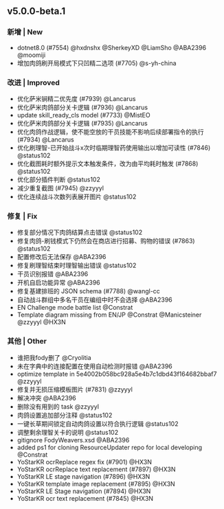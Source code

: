 ## v5.0.0-beta.1

### 新增 | New

- dotnet8.0 (#7554) @hxdnshx @SherkeyXD @LiamSho @ABA2396 @moomiji
- 增加肉鸽刷开局模式下只凹精二选项 (#7705)  @s-yh-china

### 改进 | Improved

- 优化萨米锏精二优先度 (#7939) @Lancarus
- 优化萨米肉鸽部分关卡逻辑 (#7936) @Lancarus
- update skill_ready_cls model (#7733) @MistEO
- 优化萨米肉鸽部分关卡逻辑 (#7935) @Lancarus
- 优化肉鸽作战逻辑，使不能空放的干员技能不影响后续部署指令的执行 (#7934) @Lancarus
- 优化刷理智-已开始战斗x次时临期理智药使用输出以增加可读性 (#7846) @status102
- 优化截图耗时额外提示文本触发条件，改为由平均耗时触发 (#7868) @status102
- 优化部分插件判断 @status102
- 减少重复截图 (#7945) @zzyyyl
- 优化连续战斗次数列表展开图片 @status102

### 修复 | Fix

- 修复部分情况下肉鸽结算点击错误 @status102
- 修复肉鸽-刷钱模式下仍然会在商店进行招募、购物的错误 (#7863) @status102
- 配置修改后无法保存 @ABA2396
- 修复刷理智结束时理智输出错误 @status102
- 干员识别报错 @ABA2396
- 开机自启功能异常 @ABA2396
- 修复基建排班的 JSON schema (#7788) @wangl-cc
- 自动战斗群组中多名干员在编组中时不会选择 @ABA2396
- EN Challenge mode battle list @Constrat
- Template diagram missing from EN/JP @Constrat @Manicsteiner @zzyyyl @HX3N

### 其他 | Other

- 谁把我fody删了 @Cryolitia
- 未在字典中的连接配置在使用自动检测时报错 @ABA2396
- optimize template in 5e4002b058bc928a5e4b7c1dbd43f164682bbaf7 @zzyyyl
- 修复并无损压缩模板图片 (#7831) @zzyyyl
- 解决冲突 @ABA2396
- 删除没有用到的 task @zzyyyl
- 肉鸽设置追加部分注释 @status102
- 一键长草期间锁定自动肉鸽设置以符合执行逻辑 @status102
- 调整剩余理智关卡的说明 @status102
- gitignore FodyWeavers.xsd @ABA2396
- added ps1 for cloning ResourceUpdater repo for local developing @Constrat
- YoStarKR ocrReplace regex fix (#7901) @HX3N
- YoStarKR ocrReplace text replacement (#7897) @HX3N
- YoStarKR LE stage navigation (#7896) @HX3N
- YoStarKR template image replacement (#7895) @HX3N
- YoStarKR LE Stage navigation (#7894) @HX3N
- YoStarKR ocr text replacement (#7845) @HX3N
